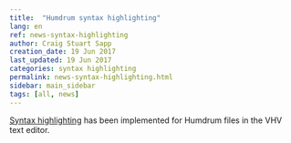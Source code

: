 ```yaml
---
title:  "Humdrum syntax highlighting"
lang: en
ref: news-syntax-highlighting
author: Craig Stuart Sapp
creation_date: 19 Jun 2017
last_updated: 19 Jun 2017
categories: syntax highlighting
permalink: news-syntax-highlighting.html
sidebar: main_sidebar
tags: [all, news]
---
```


[Syntax highlighting](/interface/edit_modes) has been implemented for
Humdrum files in the VHV text editor.


